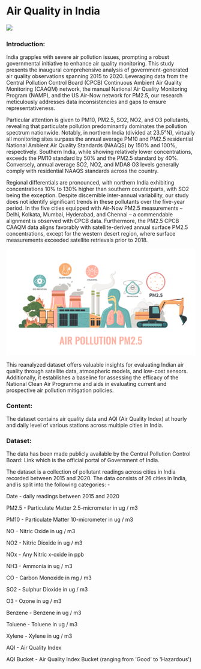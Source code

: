
# Air Quality in India

![](https://github.com/ShivankUdayawal/Machine-Learning-Projectcs/blob/main/Air%20Quality%20in%20India/Images/image.jpg)

### Introduction:
India grapples with severe air pollution issues, prompting a robust governmental initiative to enhance air quality monitoring. This study presents the inaugural comprehensive analysis of government-generated air quality observations spanning 2015 to 2020. Leveraging data from the Central Pollution Control Board (CPCB) Continuous Ambient Air Quality Monitoring (CAAQM) network, the manual National Air Quality Monitoring Program (NAMP), and the US Air-Now network for PM2.5, our research meticulously addresses data inconsistencies and gaps to ensure representativeness.

Particular attention is given to PM10, PM2.5, SO2, NO2, and O3 pollutants, revealing that particulate pollution predominantly dominates the pollution spectrum nationwide. Notably, in northern India (divided at 23.5°N), virtually all monitoring sites surpass the annual average PM10 and PM2.5 residential National Ambient Air Quality Standards (NAAQS) by 150% and 100%, respectively. Southern India, while showing relatively lower concentrations, exceeds the PM10 standard by 50% and the PM2.5 standard by 40%. Conversely, annual average SO2, NO2, and MDA8 O3 levels generally comply with residential NAAQS standards across the country.

Regional differentials are pronounced, with northern India exhibiting concentrations 10% to 130% higher than southern counterparts, with SO2 being the exception. Despite discernible inter-annual variability, our study does not identify significant trends in these pollutants over the five-year period. In the five cities equipped with Air-Now PM2.5 measurements – Delhi, Kolkata, Mumbai, Hyderabad, and Chennai – a commendable alignment is observed with CPCB data. Furthermore, the PM2.5 CPCB CAAQM data aligns favorably with satellite-derived annual surface PM2.5 concentrations, except for the western desert region, where surface measurements exceeded satellite retrievals prior to 2018.

![](https://github.com/ShivankUdayawal/Machine-Learning-Projectcs/blob/main/Air%20Quality%20in%20India/Images/image1.jpg)

This reanalyzed dataset offers valuable insights for evaluating Indian air quality through satellite data, atmospheric models, and low-cost sensors. Additionally, it establishes a baseline for assessing the efficacy of the National Clean Air Programme and aids in evaluating current and prospective air pollution mitigation policies.

### Content:
The dataset contains air quality data and AQI (Air Quality Index) at hourly and daily level of various stations across multiple cities in India.

### Dataset:
The data has been made publicly available by the Central Pollution Control Board: Link which is the official portal of Government of India.

The dataset is a collection of pollutant readings across cities in India recorded between 2015 and 2020. The data consists of 26 cities in India, and is split into the following categories: -

 Date - daily readings between 2015 and 2020

 PM2.5 - Particulate Matter 2.5-micrometer in ug / m3

 PM10 - Particulate Matter 10-micrometer in ug / m3

 NO - Nitric Oxide in ug / m3

 NO2 - Nitric Dioxide in ug / m3

 NOx - Any Nitric x-oxide in ppb

 NH3 - Ammonia in ug / m3

 CO - Carbon Monoxide in mg / m3

 SO2 - Sulphur Dioxide in ug / m3

 O3 - Ozone in ug / m3

 Benzene - Benzene in ug / m3

 Toluene - Toluene in ug / m3

 Xylene - Xylene in ug / m3

 AQI - Air Quality Index

 AQI Bucket - Air Quality Index Bucket (ranging from 'Good' to 'Hazardous')

